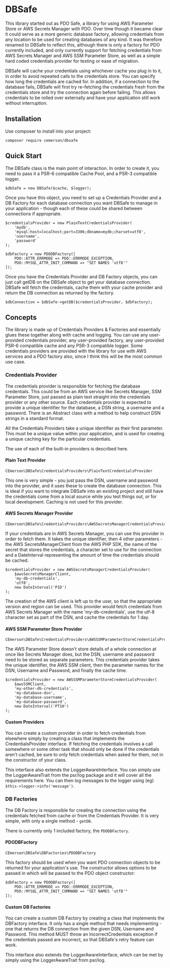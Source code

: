 # DBSafe

This library started out as PDO Safe, a library for using AWS Parameter Store or AWS Secrets Manager with PDO. Over time
though it became clear it could serve as a more generic database factory, allowing credentials from any location to be
used for creating databases of any kind. It was therefore renamed to DBSafe to reflect this, although there is only a
factory for PDO currently included, and only currently support for fetching credentials from AWS Secrets Manager and AWS
SSM Parameter Store, as well as a simple hard coded credentials provider for testing or ease of migration.

DBSafe will cache your credentials using whichever cache you plug in to it, in order to avoid repeated calls to the
credentials store. You can specify how long the credentials are cached for. In addition, if a connection to the database
fails, DBSafe will first try re-fetching the credentials fresh from the credentials store and try the connection again
before failing. This allows credentials to be rolled over externally and have your application still work without
interruption.

## Installation

Use composer to install into your project:

    composer require cemerson/dbsafe

## Quick Start

The DBSafe class is the main point of interaction. In order to create it, you need to pass it a PSR-6 compatible
Cache Pool, and a PSR-3 compatible logger.

    $dbSafe = new DBSafe($cache, $logger);
    
Once you have this object, you need to set up a Credentials Provider and a DB Factory for each database connection you
want DBSafe to manage in your application - though each of these could be shared between connections if appropriate.

    $credentialsProvider = new PlainTextCredentialsProvider(
        'mydb',
        'mysql:host=localhost;port=3306;dbname=mydb;charset=utf8',
        'username',
        'password'
    );
    
    $dbFactory = new PDODBFactory([
        PDO::ATTR_ERRMODE => PDO::ERRMODE_EXCEPTION,
        PDO::MYSQL_ATTR_INIT_COMMAND => "SET NAMES 'utf8'"
    ]);

Once you have the Credentials Provider and DB Factory objects, you can just call getDB on the DBSafe object to get your
database connection. DBSafe will fetch the credentials, cache them with your cache provider and return the DB connection
as returned by the factory.

    $dbConnection = $dbSafe->getDB($credentialsProvider, $dbFactory);

## Concepts

The library is made up of Credentials Providers & Factories and essentially glues these together along with cache and
logging. You can use any user-provided credentials provider, any user-provided factory, any user-provided PSR-6
compatible cache and any PSR-3 compatible logger. Some credentials providers are provided with the library for use with
AWS services and a PDO factory also, since I think this will be the most common use case.

### Credentials Provider

The credentials provider is responsible for fetching the database credentials. This could be from an AWS service like
Secrets Manager, SSM Parameter Store, just passed as plain text straight into the credentials provider or any other
source. Each credentials provider is expected to provide a unique identifier for the database, a DSN string, a username
and a password. There is an Abstract class with a method to help construct DSN strings in a standard format.

All the Credentials Providers take a unique identifier as their first parameter. This must be a unique value within your
application, and is used for creating a unique caching key for the particular credentials.

The use of each of the built-in providers is described here.

#### Plain Text Provider
    CEmerson\DBSafe\CredentialsProviders\PlainTextCredentialsProvider

This one is very simple - you just pass the DSN, username and password into the provider, and it uses these to create
the database connection. This is ideal if you want to integrate DBSafe into an existing project and still have the
credentials come from a local source while you test things out, or for local development. Caching is not used for this
provider.

#### AWS Secrets Manager Provider
    CEmerson\DBSafe\CredentialsProviders\AWSSecretsManagerCredentialsProvider

If your credentials are in AWS Secrets Manager, you can use this provider in order to fetch them. It takes the unique
identifier, then 4 other parameters - the AWS SecretsManagerClient from the AWS PHP SDK, the name of the secret that
stores the credentials, a character set to use for the connection and a DateInterval representing the amount of time the
credentials should be cached.

    $credentialsProvider = new AWSSecretsManagerCredentialsProvider(
        $awsSecretsManagerClient,
        'my-db-credentials',
        'utf8',
        new DateInterval('P1D')
    );

The creation of the AWS client is left up to the user, so that the appropriate version and region can be used. This
provider would fetch credentials from AWS Secrets Manager with the name 'my-db-credentials', use the utf-8 character set
as part of the DSN, and cache the credentials for 1 day.

#### AWS SSM Parameter Store Provider
    CEmerson\DBSafe\CredentialsProviders\AWSSSMParameterStoreCredentialsProvider

The AWS Parameter Store doesn't store details of a whole connection at once like Secrets Manager does, but the DSN,
username and password need to be stored as separate parameters. This credentials provider takes the unique identifier,
the AWS SSM client, then the parameter names for the DSN, Username and Password, and finally the cache time.

    $credentialsProvider = new AWSSSMParameterStoreCredentialsProvider(
        $awsSSMClient,
        'my-other-db-credentials',
        'my-database-dsn',
        'my-database-username',
        'my-database-password',
        new DateInterval('PT1H')    
    );

#### Custom Providers

You can create a custom provider in order to fetch credentials from elsewhere simply by creating a class that implements
the CredentialsProvider interface. If fetching the credentials involves a call somewhere or some other task that should
only be done if the credentials aren't cached, be sure to only fetch credentials when asked for them, not in the
constructor of your class.

This interface also extends the LoggerAwareInterface. You can simply use the LoggerAwareTrait from the psr/log package
and it will cover all the requirements here. You can then log messages to the logger using (eg)
`$this->logger->info('message')`.

### DB Factories

The DB Factory is responsible for creating the connection using the credentials fetched from cache or from the
Credentials Provider. It is very simple, with only a single method - `getDB`.

There is currently only 1 included factory, the `PDODBFactory`.

#### PDODBFactory
    CEmerson\DBSafe\DBFactories\PDODBFactory

This factory should be used when you want PDO connection objects to be returned for your application's use. The
constructor allows options to be passed in which will be passed to the PDO object constructor:

    $dbFactory = new PDODBFactory([
        PDO::ATTR_ERRMODE => PDO::ERRMODE_EXCEPTION,
        PDO::MYSQL_ATTR_INIT_COMMAND => "SET NAMES 'utf8'"
    ]);

#### Custom DB Factories

You can create a custom DB Factory by creating a class that implements the DBFactory interface. It only has a single
method that needs implementing - one that returns the DB connection from the given DSN, Username and Password. This
method MUST throw an IncorrectCredentials exception if the credentials passed are incorrect, so that DBSafe's retry
feature can work.

This interface also extends the LoggerAwareInterface, which can be met by simply using the LoggerAwareTrait from
psr/log.

